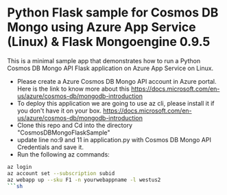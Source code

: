 # Python Flask sample for Cosmos DB Mongo using Azure App Service (Linux) & Flask Mongoengine 0.9.5

This is a minimal sample app that demonstrates how to run a Python Cosmos DB Mongo API Flask application on Azure App Service on Linux.

* Please create a Azure Cosmos DB Mongo API account in Azure portal. Here is the link to know more about this https://docs.microsoft.com/en-us/azure/cosmos-db/mongodb-introduction
* To deploy this application we are going to use az cli, please install it if you don't have it on your box. https://docs.microsoft.com/en-us/azure/cosmos-db/mongodb-introduction
* Clone this repo and Cd into the directory "CosmosDBMongoFlaskSample"
* update line no:9 and 11 in application.py with Cosmos DB Mongo API Credentials and save it.
* Run the following az commands:
```sh
az login
az account set --subscription subid
az webapp up --sku F1 -n yourwebappname -l westus2
```sh
